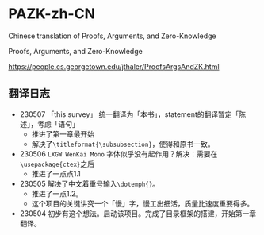 # PAZK-zh-CN
Chinese translation of Proofs, Arguments, and Zero-Knowledge

Proofs, Arguments, and Zero-Knowledge

https://people.cs.georgetown.edu/jthaler/ProofsArgsAndZK.html


## 翻译日志
- 230507 「this survey」 统一翻译为「本书」，statement的翻译暂定「陈述」，考虑「语句」
    - 推进了第一章最开始
    - 解决了`\titleformat{\subsubsection}`，使得和原书一致。
- 230506 `LXGW WenKai Mono` 字体似乎没有起作用？解决：需要在`\usepackage{ctex}`之后
    - 推进了一点点1.1
- 230505 解决了中文着重号输入`\dotemph{}`。
    - 推进了一点1.2。
    - 这个项目的关键讲究一个「慢」字，慢工出细活，质量比速度重要得多。
- 230504 初步有这个想法。启动该项目。完成了目录框架的搭建，开始第一章翻译。